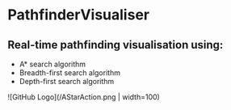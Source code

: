 # PathfinderVisualiser
## Real-time pathfinding visualisation using:
* A* search algorithm
* Breadth-first search algorithm
* Depth-first search algorithm

![GitHub Logo](/AStarAction.png | width=100)
